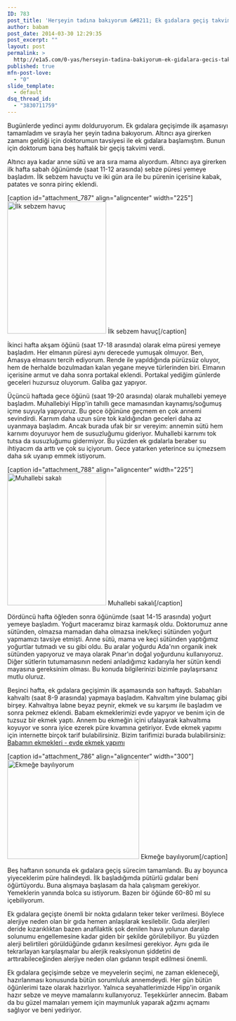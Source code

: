 ```yaml
---
ID: 783
post_title: 'Herşeyin tadına bakıyorum &#8211; Ek gıdalara geçiş takvimim'
author: babam
post_date: 2014-03-30 12:29:35
post_excerpt: ""
layout: post
permalink: >
  http://e1a5.com/0-yas/herseyin-tadina-bakiyorum-ek-gidalara-gecis-takvimi/
published: true
mfn-post-love:
  - "0"
slide_template:
  - default
dsq_thread_id:
  - "3830711759"
---
```

Bugünlerde yedinci ayımı dolduruyorum. Ek gıdalara geçişimde ilk aşamasıyı tamamladım ve sırayla her şeyin tadına bakıyorum. Altıncı aya girerken zamanı geldiği için doktorumun tavsiyesi ile ek gıdalara başlamıştım. Bunun için doktorum bana beş haftalık bir geçiş takvimi verdi.

Altıncı aya kadar anne sütü ve ara sıra mama alıyordum. Altıncı aya girerken ilk hafta sabah öğünümde (saat 11-12 arasında) sebze püresi yemeye başladım. İlk sebzem havuçtu ve iki gün ara ile bu pürenin içerisine kabak, patates ve sonra pirinç eklendi.

[caption id="attachment_787" align="aligncenter" width="225"]<a href="http://e1a5.com/wp-content/uploads/2014/03/havuc.jpg"><img class="wp-image-787 size-medium" src="http://e1a5.com/wp-content/uploads/2014/03/havuc-225x300.jpg" alt="İlk sebzem havuç" width="225" height="300" /></a> İlk sebzem havuç[/caption]

İkinci hafta akşam öğünü (saat 17-18 arasında) olarak elma püresi yemeye başladım. Her elmanın püresi aynı derecede yumuşak olmuyor. Ben, Amasya elmasını tercih ediyorum. Rende ile yapıldığında pürüzsüz oluyor, hem de herhalde bozulmadan kalan yegane meyve türlerinden biri. Elmanın içerisine armut ve daha sonra portakal eklendi. Portakal yediğim günlerde geceleri huzursuz oluyorum. Galiba gaz yapıyor.

Üçüncü haftada gece öğünü (saat 19-20 arasında) olarak muhallebi yemeye başladım. Muhallebiyi Hipp'in tahıllı gece mamasından kaynamış/soğumuş içme suyuyla yapıyoruz. Bu gece öğününe geçmem en çok annemi sevindirdi. Karnım daha uzun süre tok kaldığından geceleri daha az uyanmaya başladım. Ancak burada ufak bir sır vereyim: annemin sütü hem karnımı doyuruyor hem de susuzluğumu gideriyor. Muhallebi karnımı tok tutsa da susuzluğumu gidermiyor. Bu yüzden ek gıdalarla beraber su ihtiyacım da arttı ve çok su içiyorum. Gece yatarken yeterince su içmezsem daha sık uyanıp emmek istiyorum.

[caption id="attachment_788" align="aligncenter" width="225"]<a href="http://e1a5.com/wp-content/uploads/2014/03/muhallebi.jpg"><img class="wp-image-788 size-medium" src="http://e1a5.com/wp-content/uploads/2014/03/muhallebi-225x300.jpg" alt="Muhallebi sakalı" width="225" height="300" /></a> Muhallebi sakalı[/caption]

Dördüncü hafta öğleden sonra öğünümde (saat 14-15 arasında) yoğurt yemeye başladım. Yoğurt maceramız biraz karmaşık oldu. Doktorumuz anne sütünden, olmazsa mamadan daha olmazsa inek/keçi sütünden yoğurt yapmamızı tavsiye etmişti. Anne sütü, mama ve keçi sütünden yaptığımız yoğurtlar tutmadı ve su gibi oldu. Bu aralar yoğurdu Ada'nın organik inek sütünden yapıyoruz ve maya olarak Pınar'ın doğal yoğurdunu kullanıyoruz. Diğer sütlerin tutumamasının nedeni anladığımız kadarıyla her sütün kendi mayasına gereksinim olması. Bu konuda bilgilerinizi bizimle paylaşırsanız mutlu oluruz.

Beşinci hafta, ek gıdalara geçişimin ilk aşamasında son haftaydı. Sabahları kahvaltı (saat 8-9 arasında) yapmaya başladım. Kahvaltım yine bulamaç gibi birşey. Kahvaltıya labne beyaz peynir, ekmek ve su karşımı ile başladım ve sonra pekmez eklendi. Babam ekmeklerimizi evde yapıyor ve benim için de tuzsuz bir ekmek yaptı. Annem bu ekmeğin içini ufalayarak kahvaltıma koyuyor ve sonra iyice ezerek püre kıvamına getiriyor. Evde ekmek yapımı için internette birçok tarif bulabilirsiniz. Bizim tarifimizi burada bulabilirsiniz: <a title="Babamın ekmekleri – evde ekmek yapımı" href="http://e1a5.com/0-yas/babamin-ekmekleri-evde-ekmek-yapimi/" target="_blank">Babamın ekmekleri - evde ekmek yapımı</a>

[caption id="attachment_786" align="aligncenter" width="300"]<a href="http://e1a5.com/wp-content/uploads/2014/03/ekmek.jpg"><img class="wp-image-786 size-medium" src="http://e1a5.com/wp-content/uploads/2014/03/ekmek-300x225.jpg" alt="Ekmeğe bayılıyorum" width="300" height="225" /></a> Ekmeğe bayılıyorum[/caption]

Beş haftanın sonunda ek gıdalara geçiş sürecim tamamlandı. Bu ay boyunca yiyeceklerim püre halindeydi. İlk başladığımda pütürlü gıdalar beni öğürtüyordu. Buna alışmaya başlasam da hala çalışmam gerekiyor. Yemeklerin yanında bolca su istiyorum. Bazen bir öğünde 60-80 ml su içebiliyorum.

Ek gıdalara geçişte önemli bir nokta gıdaların teker teker verilmesi. Böylece alerjiye neden olan bir gıda hemen anlaşılarak kesilebilir. Gıda alerjileri deride kızarıklıktan bazen anafilaktik şok denilen hava yolunun daralıp solunumu engellemesine kadar giden bir şekilde görülebiliyor. Bu yüzden alerji belirtileri görüldüğünde gıdanın kesilmesi gerekiyor. Aynı gıda ile tekrarlayan karşılaşmalar bu alerjik reaksiyonun şiddetini de arttırabileceğinden alerjiye neden olan gıdanın tespit edilmesi önemli.

Ek gıdalara geçişimde sebze ve meyvelerin seçimi, ne zaman ekleneceği, hazırlanması konusunda bütün sorumluluk annemdeydi. Her gün bütün öğünlerimi taze olarak hazırlıyor. Yalnıca seyahatlerimizde Hipp'in organik hazır sebze ve meyve mamalarını kullanıyoruz. Teşekkürler annecim. Babam da bu güzel mamaları yemem için maymunluk yaparak ağzımı açmamı sağlıyor ve beni yediriyor.